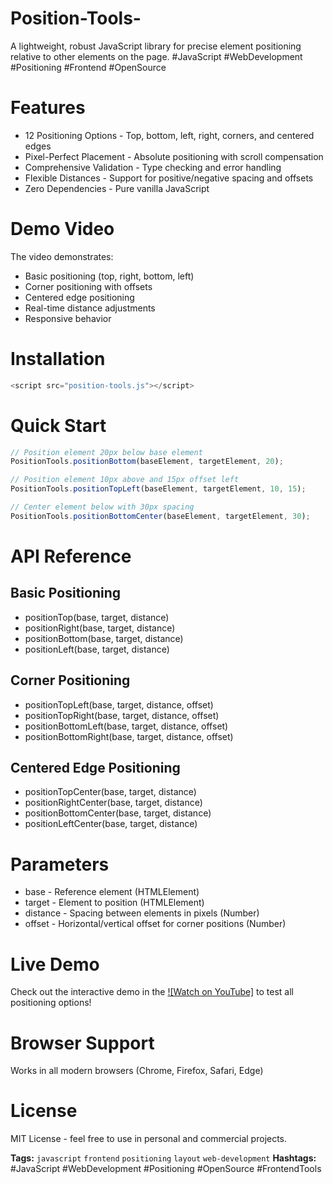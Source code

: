 # Position-Tools-
A lightweight, robust JavaScript library for precise element positioning relative to other elements on the page.
#JavaScript #WebDevelopment #Positioning #Frontend #OpenSource

# Features
- 12 Positioning Options - Top, bottom, left, right, corners, and centered edges
- Pixel-Perfect Placement - Absolute positioning with scroll compensation
- Comprehensive Validation - Type checking and error handling
- Flexible Distances - Support for positive/negative spacing and offsets
- Zero Dependencies - Pure vanilla JavaScript

# Demo Video
The video demonstrates:
- Basic positioning (top, right, bottom, left)
- Corner positioning with offsets
- Centered edge positioning
- Real-time distance adjustments
- Responsive behavior

# Installation
```javascript
<script src="position-tools.js"></script>
```

# Quick Start
```javascript
// Position element 20px below base element
PositionTools.positionBottom(baseElement, targetElement, 20);

// Position element 10px above and 15px offset left
PositionTools.positionTopLeft(baseElement, targetElement, 10, 15);

// Center element below with 30px spacing
PositionTools.positionBottomCenter(baseElement, targetElement, 30);
```

# API Reference
## Basic Positioning
- positionTop(base, target, distance)
- positionRight(base, target, distance)
- positionBottom(base, target, distance)
- positionLeft(base, target, distance)

## Corner Positioning
- positionTopLeft(base, target, distance, offset)
- positionTopRight(base, target, distance, offset)
- positionBottomLeft(base, target, distance, offset)
- positionBottomRight(base, target, distance, offset)

## Centered Edge Positioning
- positionTopCenter(base, target, distance)
- positionRightCenter(base, target, distance)
- positionBottomCenter(base, target, distance)
- positionLeftCenter(base, target, distance)

# Parameters
- base - Reference element (HTMLElement)
- target - Element to position (HTMLElement)
- distance - Spacing between elements in pixels (Number)
- offset - Horizontal/vertical offset for corner positions (Number)

# Live Demo
Check out the interactive demo in the [![Watch on YouTube]](https://youtu.be/HVB-r7Sh9MU) to test all positioning options!

# Browser Support
Works in all modern browsers (Chrome, Firefox, Safari, Edge)

# License
MIT License - feel free to use in personal and commercial projects.

**Tags:** `javascript` `frontend` `positioning` `layout` `web-development`
**Hashtags:** #JavaScript #WebDevelopment #Positioning #OpenSource #FrontendTools
